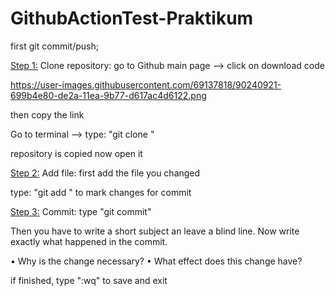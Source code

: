 # GithubActionTest-Praktikum

first git commit/push;

<ins>Step 1:</ins>
Clone repository:
go to Github main page --> click on download code

https://user-images.githubusercontent.com/69137818/90240921-699b4e80-de2a-11ea-9b77-d617ac4d6122.png

then copy the link

Go to terminal --> type: "git clone <the link you just copied>"
  
repository is copied now
open it

<ins>Step 2:</ins>
Add file:
first add the file you changed

type: "git add <your file>" to mark changes for commit
  
<ins>Step 3:</ins>
Commit:
type "git commit"

Then you have to write a short subject an leave a blind line.
Now write exactly what happened in the commit.

• Why is the change necessary?
• What effect does this change have?

if finished, type ":wq" to save and exit

